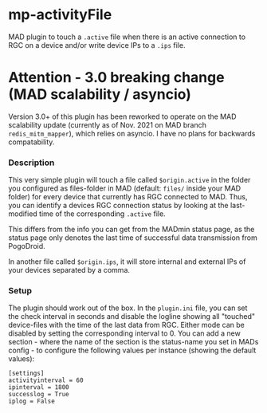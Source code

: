 # mp-activityFile
MAD plugin to touch a `.active` file when there is an active connection to RGC on a device and/or write device IPs to a `.ips` file.

# Attention - 3.0 breaking change (MAD scalability / asyncio)

Version 3.0+ of this plugin has been reworked to operate on the MAD scalability update (currently as of Nov. 2021 on MAD branch `redis_mitm_mapper`), which relies on asyncio. I have no plans for backwards compatability.

### Description
This very simple plugin will touch a file called `$origin.active` in the folder you configured as files-folder in MAD (default: `files/` inside your MAD folder) for every device that currently has RGC connected to MAD.
Thus, you can identify a devices RGC connection status by looking at the last-modified time of the corresponding `.active` file.

This differs from the info you can get from the MADmin status page, as the status page only denotes the last time of successful data transmission from PogoDroid.

In another file called `$origin.ips`, it will store internal and external IPs of your devices separated by a comma.

### Setup
The plugin should work out of the box. In the `plugin.ini` file, you can set the check interval in seconds and disable the logline showing all "touched" device-files with the time of the last data from RGC.
Either mode can be disabled by setting the corresponding interval to 0.
You can add a new section - where the name of the section is the status-name you set in MADs config - to configure the following values per instance (showing the default values):
```
[settings]
activityinterval = 60
ipinterval = 1800
successlog = True
iplog = False
```
